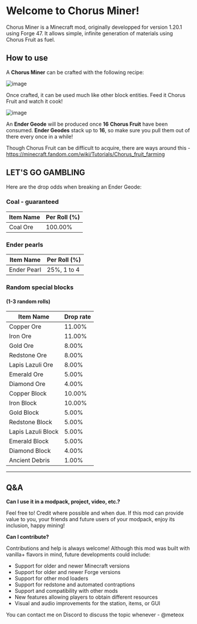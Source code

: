 # Welcome to Chorus Miner!

Chorus Miner is a Minecraft mod, originally developped for version 1.20.1 using Forge 47. It allows simple, infinite generation of materials using Chorus Fruit as fuel.

## How to use
A **Chorus Miner** can be crafted with the following recipe:

![image](https://github.com/user-attachments/assets/28143d09-642c-46b9-b417-0810dbfbbf59)

Once crafted, it can be used much like other block entities. Feed it Chorus Fruit and watch it cook!

![image](https://github.com/user-attachments/assets/22a0e566-b5aa-424e-8fa5-4f937508747a)


An **Ender Geode** will be produced once **16** **Chorus Fruit** have been consumed. **Ender Geodes** stack up to **16**, so make sure you pull them out of there every once in a while!  

Though Chorus Fruit can be difficult to acquire, there are ways around this - https://minecraft.fandom.com/wiki/Tutorials/Chorus_fruit_farming

## LET'S GO GAMBLING
Here are the drop odds when breaking an Ender Geode:

### Coal - guaranteed

| Item Name          | Per Roll (%) |
| ------------------ | ------------ |
| Coal Ore           | 100.00%      |

### Ender pearls

| Item Name          | Per Roll (%) |
| ------------------ | ------------ |
| Ender Pearl        | 25%, 1 to 4  |

### Random special blocks 
#### (1-3 random rolls)
| Item Name          | Drop rate    |
| ------------------ | ------------ |
| Copper Ore         | 11.00%       |
| Iron Ore           | 11.00%       |
| Gold Ore           | 8.00%        |
| Redstone Ore       | 8.00%        |
| Lapis Lazuli Ore   | 8.00%        |
| Emerald Ore        | 5.00%        |
| Diamond Ore        | 4.00%        |
| Copper Block       | 10.00%       |
| Iron Block         | 10.00%       |
| Gold Block         | 5.00%        |
| Redstone Block     | 5.00%        |
| Lapis Lazuli Block | 5.00%        |
| Emerald Block      | 5.00%        |
| Diamond Block      | 4.00%        |
| Ancient Debris     | 1.00%        |

---


## Q&A
**Can I use it in a modpack, project, video, etc.?**

Feel free to! Credit where possible and when due. If this mod can provide value to you, your friends and future users of your modpack, enjoy its inclusion, happy mining!

**Can I contribute?**

Contributions and help is always welcome! Although this mod was built with vanilla+ flavors in mind, future developments could include:

 - Support for older and newer Minecraft versions
 - Support for older and newer Forge versions
 - Support for other mod loaders
 - Support for redstone and automated contraptions
 - Support and compatibility with other mods
 - New features allowing players to obtain different resources
 - Visual and audio improvements for the station, items, or GUI

You can contact me on Discord to discuss the topic whenever - @meteox

